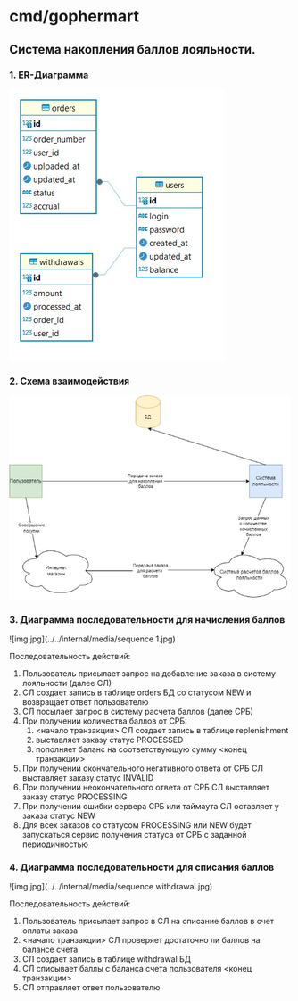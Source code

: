 # cmd/gophermart

## Система накопления баллов лояльности.

### 1. ER-Диаграмма

![img.jpg](../../internal/media/er_diagram.jpg)

### 2. Схема взаимодействия

![img.jpg](../../internal/media/interactions.jpg)

### 3. Диаграмма последовательности для начисления баллов

![img.jpg](../../internal/media/sequence 1.jpg)

Последовательность действий:
 1. Пользователь присылает запрос на добавление заказа в систему лояльности (далее СЛ)
 2. СЛ создает запись в таблице orders БД со статусом NEW и возвращает ответ пользователю 
 3. СЛ посылает запрос в систему расчета баллов (далее СРБ)
 4. При получении количества баллов от СРБ:
    1. <начало транзакции> СЛ создает запись в таблице replenishment 
    2. выставляет заказу статус PROCESSED  
    3. пополняет баланс на соответствующую сумму <конец транзакции>
 5. При получении окончательного негативного ответа от СРБ СЛ выставляет заказу статус INVALID
 6. При получении неокончательного ответа от СРБ СЛ выставляет заказу статус PROCESSING 
 7. При получении ошибки сервера СРБ или таймаута СЛ оставляет у заказа статус NEW
 8. Для всех заказов со статусом PROCESSING или NEW будет запускаться сервис получения статуса от СРБ с заданной периодичностью

### 4. Диаграмма последовательности для списания баллов

![img.jpg](../../internal/media/sequence withdrawal.jpg)

Последовательность действий:
1. Пользователь присылает запрос в СЛ на списание баллов в счет оплаты заказа 
2. <начало транзакции> СЛ проверяет достаточно ли баллов на балансе счета
3. СЛ создает запись в таблице withdrawal БД 
4. СЛ списывает баллы с баланса счета пользователя <конец транзакции>
5. СЛ отправляет ответ пользователю